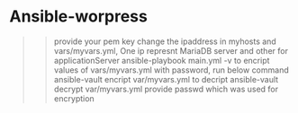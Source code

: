 # Ansible-worpress

>> provide your pem key
>> change the ipaddress in myhosts and vars/myvars.yml, One ip represnt MariaDB server and other for applicationServer
>> ansible-playbook main.yml -v
>> to encript values of vars/myvars.yml with password, run below command
>> ansible-vault encript var/myvars.yml
>> to decript
>> ansible-vault decrypt var/myvars.yml
>> provide passwd which was used for encryption
